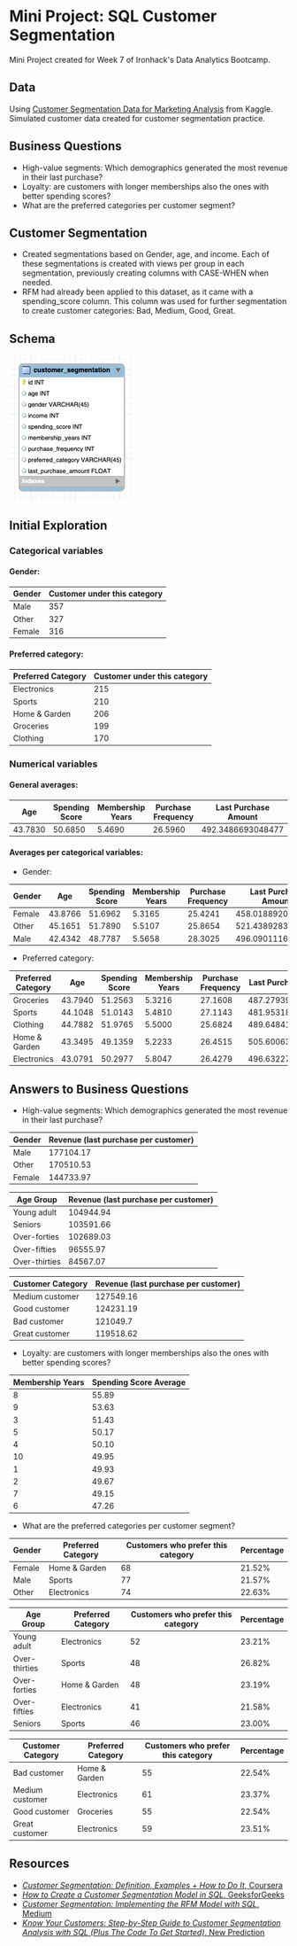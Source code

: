 # Mini Project: SQL Customer Segmentation

Mini Project created for Week 7 of Ironhack's Data Analytics Bootcamp.

## Data
Using [Customer Segmentation Data for Marketing Analysis](https://www.kaggle.com/datasets/fahmidachowdhury/customer-segmentation-data-for-marketing-analysis) from Kaggle. Simulated customer data created for customer segmentation practice. 
  
## Business Questions
- High-value segments: Which demographics generated the most revenue in their last purchase?
- Loyalty: are customers with longer memberships also the ones with better spending scores?
- What are the preferred categories per customer segment? 

## Customer Segmentation
- Created segmentations based on Gender, age, and income. Each of these segmentations is created with views per group in each segmentation, previously creating columns with CASE-WHEN when needed.
- RFM had already been applied to this dataset, as it came with a spending_score column. This column was used for further segmentation to create customer categories: Bad, Medium, Good, Great.

## Schema
![Schema](images/schema.png)

## Initial Exploration
### Categorical variables
#### Gender:

|Gender|Customer under this category|
|------|----------------------------|
|Male  |357                         |
|Other |327                         |
|Female|316                         |

#### Preferred category:

|Preferred Category|Customer under this category|
|------------------|----------------------------|
|Electronics       |215                         |
|Sports            |210                         |
|Home & Garden     |206                         |
|Groceries         |199                         |
|Clothing          |170                         |

### Numerical variables
#### General averages:

|Age|Spending Score|Membership Years|Purchase Frequency|Last Purchase Amount|
|--------|-------------------|---------------------|-----------------------|-------------------------|
|43.7830 |50.6850            |5.4690               |26.5960                |492.3486693048477        |

#### Averages per categorical variables:
- Gender:
  
|Gender |Age|Spending Score|Membership Years|Purchase Frequency|Last Purchase Amount|
|-------|--------|-------------------|---------------------|-----------------------|-------------------------|
|Female |43.8766 |51.6962            |5.3165               |25.4241                |458.0188920678972        |
|Other  |45.1651 |51.7890            |5.5107               |25.8654                |521.4389283241482        |
|Male   |42.4342 |48.7787            |5.5658               |28.3025                |496.0901116229573        |

- Preferred category:
  
|Preferred Category|Age|Spending Score|Membership Years|Purchase Frequency|Last Purchase Amount|
|------------------|--------|-------------------|---------------------|-----------------------|-------------------------|
|Groceries         |43.7940 |51.2563            |5.3216               |27.1608                |487.2793965315699        |
|Sports            |44.1048 |51.0143            |5.4810               |27.1143                |481.9531896772839        |
|Clothing          |44.7882 |51.9765            |5.5000               |25.6824                |489.64841214909274       |
|Home & Garden     |43.3495 |49.1359            |5.2233               |26.4515                |505.60063006114035       |
|Electronics       |43.0791 |50.2977            |5.8047               |26.4279                |496.6322776971861        |

## Answers to Business Questions
- High-value segments: Which demographics generated the most revenue in their last purchase?

|Gender|Revenue (last purchase per customer)|
|------|------------------------------------|
|Male  |177104.17                           |
|Other |170510.53                           |
|Female|144733.97                           |

|Age Group|Revenue (last purchase per customer)|
|---------|------------------------------------|
|Young adult|104944.94                           |
|Seniors  |103591.66                           |
|Over-forties|102689.03                           |
|Over-fifties|96555.97                            |
|Over-thirties|84567.07                            |

|Customer Category|Revenue (last purchase per customer)|
|-----------------|------------------------------------|
|Medium customer  |127549.16                           |
|Good customer    |124231.19                           |
|Bad customer     |121049.7                            |
|Great customer   |119518.62                           |

- Loyalty: are customers with longer memberships also the ones with better spending scores?

|Membership Years|Spending Score Average|
|----------------|----------------------|
|8               |55.89                 |
|9               |53.63                 |
|3               |51.43                 |
|5               |50.17                 |
|4               |50.10                 |
|10              |49.95                 |
|1               |49.93                 |
|2               |49.67                 |
|7               |49.15                 |
|6               |47.26                 |

- What are the preferred categories per customer segment?

|Gender|Preferred Category|Customers who prefer this category|Percentage|
|------|------------------|--------------------------------------------|----------|
|Female|Home & Garden     |68                                          |21.52%    |
|Male  |Sports            |77                                          |21.57%    |
|Other |Electronics       |74                                          |22.63%    |

|Age Group|Preferred Category|Customers who prefer this category|Percentage|
|---------|------------------|----------------------------------|----------|
|Young adult|Electronics       |52                                |23.21%    |
|Over-thirties|Sports            |48                                |26.82%    |
|Over-forties|Home & Garden     |48                                |23.19%    |
|Over-fifties|Electronics       |41                                |21.58%    |
|Seniors  |Sports            |46                                |23.00%    |

|Customer Category|Preferred Category|Customers who prefer this category|Percentage|
|-----------------|------------------|----------------------------------|----------|
|Bad customer     |Home & Garden     |55                                |22.54%    |
|Medium customer  |Electronics       |61                                |23.37%    |
|Good customer    |Groceries         |55                                |22.54%    |
|Great customer   |Electronics       |59                                |23.51%    |


## Resources
- [_Customer Segmentation: Definition, Examples + How to Do It_, Coursera](https://www.coursera.org/articles/customer-segmentation)
- [_How to Create a Customer Segmentation Model in SQL_, GeeksforGeeks](https://www.geeksforgeeks.org/sql/how-to-create-a-customer-segmentation-model-in-sql/)
- [_Customer Segmentation: Implementing the RFM Model with SQL_, Medium](https://medium.com/%40shirvaron/customer-segmentation-implementing-the-rfm-model-with-sql-8d07fd990d32)
- [_Know Your Customers: Step-by-Step Guide to Customer Segmentation Analysis with SQL (Plus The Code To Get Started)_, New Prediction](https://newprediction.com/customer-segmentation-with-sql/)